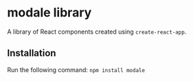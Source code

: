 # modale library
A library of React components created using `create-react-app`.
## Installation
Run the following command:
`npm install modale`